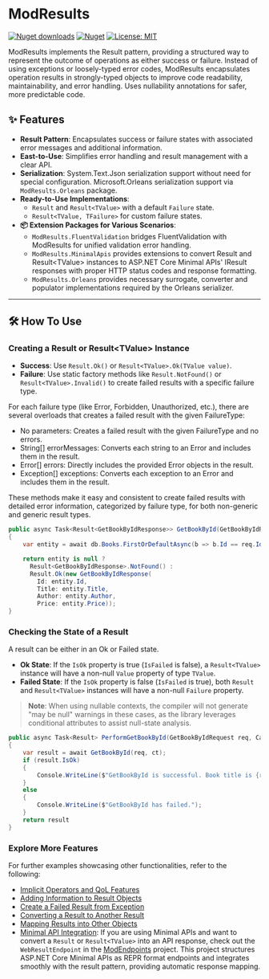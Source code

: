 ﻿# ModResults

[![Nuget downloads](https://img.shields.io/nuget/v/ModResults.svg)](https://www.nuget.org/packages/ModResults/)
[![Nuget](https://img.shields.io/nuget/dt/ModResults)](https://www.nuget.org/packages/ModResults/)
[![License: MIT](https://img.shields.io/badge/License-MIT-yellow.svg)](https://github.com/modabas/ModResults/blob/main/LICENSE.txt)

ModResults implements the Result pattern, providing a structured way to represent the outcome of operations as either success or failure. Instead of using exceptions or loosely-typed error codes, ModResults encapsulates operation results in strongly-typed objects to improve code readability, maintainability, and error handling. Uses nullability annotations for safer, more predictable code.

## ✨ Features

- **Result Pattern**: Encapsulates success or failure states with associated error messages and additional information.
- **East-to-Use**: Simplifies error handling and result management with a clear API.
- **Serialization**: System.Text.Json serialization support without need for special configuration. Microsoft.Orleans serialization support via `ModResults.Orleans` package.
- **Ready-to-Use Implementations**:
  - `Result` and `Result<TValue>` with a default `Failure` state.
  - `Result<TValue, TFailure>` for custom failure states.
- **📦 Extension Packages for Various Scenarios**: 
  - `ModResults.FluentValidation` bridges FluentValidation with ModResults for unified validation error handling.
  - `ModResults.MinimalApis` provides extensions to convert Result and Result&lt;TValue&gt; instances to ASP.NET Core Minimal APIs' IResult responses with proper HTTP status codes and response formatting.
  - `ModResults.Orleans` provides necessary surrogate, converter and populator implementations required by the Orleans serializer.

---

## 🛠️ How To Use

### Creating a Result or Result&lt;TValue&gt; Instance

- **Success**: Use `Result.Ok()` or `Result<TValue>.Ok(TValue value)`.
- **Failure**: Use static factory methods like `Result.NotFound()` or `Result<TValue>.Invalid()` to create failed results with a specific failure type.

For each failure type (like Error, Forbidden, Unauthorized, etc.), there are several overloads that creates a failed result with the given FailureType:
- No parameters:
Creates a failed result with the given FailureType and no errors.
- String[] errorMessages:
Converts each string to an Error and includes them in the result.
- Error[] errors:
Directly includes the provided Error objects in the result.
- Exception[] exceptions:
Converts each exception to an Error and includes them in the result.

These methods make it easy and consistent to create failed results with detailed error information, categorized by failure type, for both non-generic and generic result types.

``` csharp
public async Task<Result<GetBookByIdResponse>> GetBookById(GetBookByIdRequest req, CancellationToken ct)
{
    var entity = await db.Books.FirstOrDefaultAsync(b => b.Id == req.Id, ct);

    return entity is null ?
      Result<GetBookByIdResponse>.NotFound() :
      Result.Ok(new GetBookByIdResponse(
        Id: entity.Id,
        Title: entity.Title,
        Author: entity.Author,
        Price: entity.Price));
}
```

### Checking the State of a Result

A result can be either in an Ok or Failed state.

- **Ok State**: If the `IsOk` property is true (`IsFailed` is false), a `Result<TValue>` instance will have a non-null `Value` property of type `TValue`.
- **Failed State**: If the `IsOk` property is false (`IsFailed` is true), both `Result` and `Result<TValue>` instances will have a non-null `Failure` property.

>**Note**: When using nullable contexts, the compiler will not generate "may be null" warnings in these cases, as the library leverages conditional attributes to assist null-state analysis.

``` csharp
public async Task<Result> PerformGetBookById(GetBookByIdRequest req, CancellationToken ct)
{
    var result = await GetBookById(req, ct);
    if (result.IsOk)
    {
        Console.WriteLine($"GetBookById is successful. Book title is {result.Value.Title}");
    }
    else
    {
        Console.WriteLine($"GetBookById has failed.");
    }
    return result
}
```

### Explore More Features

For further examples showcasing other functionalities, refer to the following:

- [Implicit Operators and QoL Features](./docs/ImplicitOperators.md)
- [Adding Information to Result Objects](./docs/AddingInformation.md)
- [Create a Failed Result from Exception](./docs/HandlingExceptions.md)
- [Converting a Result to Another Result](./docs/ConvertingResults.md)
- [Mapping Results into Other Objects](./docs/MappingResults.md)
- [Minimal API Integration](./docs/MinimalApiIntegration.md): If you are using Minimal APIs and want to convert a `Result` or `Result<TValue>` into an API response, check out the `WebResultEndpoint` in the [ModEndpoints](https://github.com/modabas/ModEndpoints) project. This project structures ASP.NET Core Minimal APIs as REPR format endpoints and integrates smoothly with the result pattern, providing automatic response mapping.
